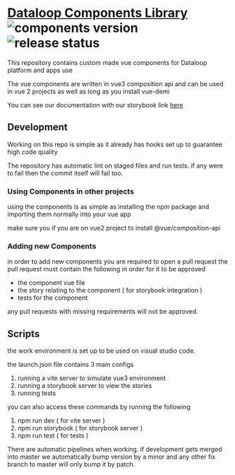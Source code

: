 # [Dataloop Components Library](https://dataloop-ai.github.io/components/) ![components version](https://img.shields.io/npm/v/@dataloop-ai/components?label=Latest%20Library%20Version) ![release status](https://img.shields.io/badge/Relese%20Status-Beta-yellowgreen)

This repository contains custom made vue components for Dataloop platform and apps use

The vue components are written in vue3 composition api and can be used in vue 2 projects as well as long as you install vue-demi

You can see our documentation with our storybook link [here](https://dataloop-ai.github.io/components/)

## Development

Working on this repo is simple as it already has hooks set up to guarantee high code quality

The repository has automatic lint on staged files and run tests. if any were to fail then the commit itself will fail too.

### Using Components in other projects
using the components is as simple as installing the npm package and importing them normally into your vue app

make sure you if you are on vue2 project to install @vue/composition-api

### Adding new Components
in order to add new components you are required to open a pull request
the pull request must contain the following in order for it to be approved

- the component vue file
- the story relating to the component ( for storybook integration )
- tests for the component

any pull requests with missing requirements will not be approved.

## Scripts
the work environment is set up to be used on visual studio code. 

the launch.json file contains 3 main configs

1. running a vite server to simulate vue3 environment
2. running a storybook server to view the stories
3. running tests

you can also access these commands by running the following 

1. npm run dev ( for vite server )
2. npm run storybook ( for storybook server )
3. npm run test ( for tests )

There are automatic pipelines when working. if development gets merged into master we automatically bump version by a minor and any other fix branch to master will only bump it by patch.